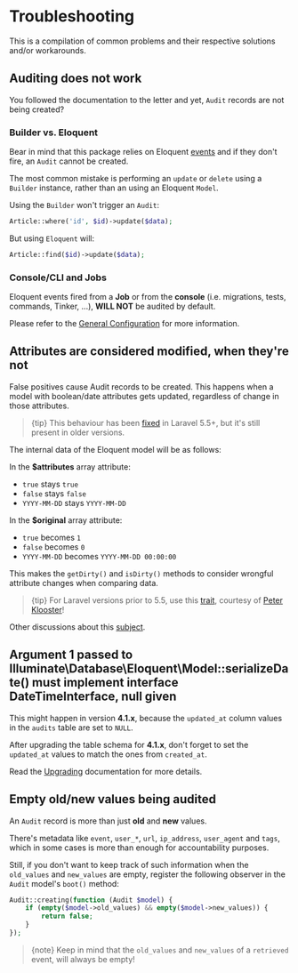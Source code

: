 # Troubleshooting
This is a compilation of common problems and their respective solutions and/or workarounds.

## Auditing does not work
You followed the documentation to the letter and yet, `Audit` records are not being created?

### Builder vs. Eloquent
Bear in mind that this package relies on Eloquent [events](https://laravel.com/docs/5.6/eloquent#events) and if they don't fire, an `Audit` cannot be created.

The most common mistake is performing an `update` or `delete` using a `Builder` instance, rather than an using an Eloquent `Model`.

Using the `Builder` won't trigger an `Audit`:
```php
Article::where('id', $id)->update($data);
```

But using `Eloquent` will:
```php
Article::find($id)->update($data);
```

### Console/CLI and Jobs
Eloquent events fired from a **Job** or from the **console** (i.e. migrations, tests, commands, Tinker, ...), **WILL NOT** be audited by default.

Please refer to the [General Configuration](general-configuration) for more information. 

## Attributes are considered modified, when they're not
False positives cause Audit records to be created.
This happens when a model with boolean/date attributes gets updated, regardless of change in those attributes.

> {tip} This behaviour has been [fixed](https://github.com/laravel/framework/pull/18400) in Laravel 5.5+, but it's still present in older versions. 

The internal data of the Eloquent model will be as follows:

In the **$attributes** array attribute:
- `true` stays `true`
- `false` stays `false`
- `YYYY-MM-DD` stays `YYYY-MM-DD`

In the **$original** array attribute:
- `true` becomes `1`
- `false` becomes `0`
- `YYYY-MM-DD` becomes `YYYY-MM-DD 00:00:00`

This makes the `getDirty()` and `isDirty()` methods to consider wrongful attribute changes when comparing data.

> {tip} For Laravel versions prior to 5.5, use this [trait](https://gist.github.com/crashkonijn/7d581e55770d2379494067d8b0ce0f6d), courtesy of [Peter Klooster](https://github.com/crashkonijn)! 

Other discussions about this [subject](https://github.com/laravel/internals/issues/349).

## Argument 1 passed to Illuminate\Database\Eloquent\Model::serializeDate() must implement interface DateTimeInterface, null given
This might happen in version **4.1.x**, because the `updated_at` column values in the `audits` table are set to `NULL`.

After upgrading the table schema for **4.1.x**, don't forget to set the `updated_at` values to match the ones from `created_at`.

Read the [Upgrading](upgrading) documentation for more details.

## Empty old/new values being audited
An `Audit` record is more than just **old** and **new** values.

There's metadata like `event`, `user_*`, `url`, `ip_address`, `user_agent` and `tags`, which in some cases is more than enough for accountability purposes.

Still, if you don't want to keep track of such information when the `old_values` and `new_values` are empty, register the following observer in the `Audit` model's `boot()` method:

```php
Audit::creating(function (Audit $model) {
    if (empty($model->old_values) && empty($model->new_values)) {
        return false;
    }
});
```

> {note} Keep in mind that the `old_values` and `new_values` of a `retrieved` event, will always be empty!
